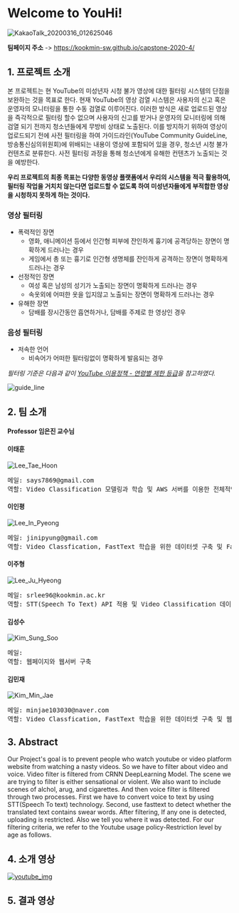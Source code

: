 
# Welcome to YouHi! 


![KakaoTalk_20200316_012625046](https://user-images.githubusercontent.com/43363576/76705711-435f6e80-6725-11ea-92ca-9860ca88fb0a.png)


**팀페이지 주소** -> https://kookmin-sw.github.io/capstone-2020-4/

## 1. 프로젝트 소개

본 프로젝트는 현 YouTube의 미성년자 시청 불가 영상에 대한 필터링 시스템의 단점을 보완하는 것을 목표로 한다. 현재 YouTube의 영상 검열 시스템은 사용자의 신고 혹은 운영자의 모니터링을 통한 수동 검열로 이루어진다. 이러한 방식은 새로 업로드된 영상을 즉각적으로 필터링 할수 없으며 사용자의 신고를 받거나 운영자의 모니터링에 의해 검열 되기 전까지 청소년들에게 무방비 상태로 노출된다. 이를 방지하기 위하여 영상이 업로드되기 전에 사전 필터링을 하여 가이드라인(YouTube Community GuideLine, 방송통신심의위원회)에 위배되는 내용이 영상에 포함되어 있을 경우, 청소년 시청 불가 컨텐츠로 분류한다. 사전 필터링 과정을 통해 청소년에게 유해한 컨텐츠가 노출되는 것을 예방한다.
   
**우리 프로젝트의 최종 목표는 다양한 동영상 플랫폼에서 우리의 시스템을 적극 활용하여, 필터링 작업을 거치치 않는다면 업로드할 수 없도록 하여 미성년자들에게 부적합한 영상을 시청하지 못하게 하는 것이다.**

### 영상 필터링
* 폭력적인 장면
  * 영화, 애니메이션 등에서 인간형 피부에 잔인하게 흉기에 공격당하는 장면이 명확하게 드러나는 경우 
  * 게임에서 총 또는 흉기로 인간형 생명체를 잔인하게 공격하는 장면이 명확하게 드러나는 경우
* 선정적인 장면
  * 여성 혹은 남성의 성기가 노출되는 장면이 명확하게 드러나는 경우
  * 속옷외에 어떠한 옷을 입지않고 노출되는 장면이 명확하게 드러나는 경우
* 유해한 장면
  * 담배를 장시간동안 흡연하거나, 담배를 주제로 한 영상인 경우
   
### 음성 필터링
* 저속한 언어
   * 비속어가 어떠한 필터링없이 명확하게 발음되는 경우      

   
_필터링 기준은 다음과 같이 [YouTube 이용정책 - 연령별 제한 등급](https://support.google.com/youtube/answer/2802167?hl=ko)을 참고하였다._   

![guide_line](https://user-images.githubusercontent.com/43363576/76705513-de574900-6723-11ea-89ee-8fc098de78bb.png)


## 2. 팀 소개


   #### Professor 임은진 교수님



   #### 이태훈 

   ![Lee_Tae_Hoon](https://user-images.githubusercontent.com/43363576/76700751-f025f580-66fd-11ea-800f-beb32b98a1d9.jpg)
  
<pre>메일: says7869@gmail.com
역할: Video Classification 모델링과 학습 및 AWS 서버를 이용한 전체적인 소프트웨어 설계
</pre>

   #### 이인평

   ![Lee_In_Pyeong](https://user-images.githubusercontent.com/43363576/76700753-f0be8c00-66fd-11ea-8d2c-e914ac913b4f.jpg)

<pre>메일: jinipyung@gmail.com
역할: Video Classfication, FastText 학습을 위한 데이터셋 구축 및 FastText 모델링과 학습
</pre>

   #### 이주형

   ![Lee_Ju_Hyeong](https://user-images.githubusercontent.com/43363576/76700749-eef4c880-66fd-11ea-9b6e-71b7a2d99c96.jpg)

<pre>메일: srlee96@kookmin.ac.kr
역할: STT(Speech To Text) API 적용 및 Video Classification 데이터셋 구축
</pre>

   #### 김성수
   ![Kim_Sung_Soo](https://user-images.githubusercontent.com/43363576/76728656-bb1bb080-679a-11ea-8124-5d4e078fa880.jpg)
   
<pre>메일: 
역할: 웹페이지와 웹서버 구축
</pre>

   #### 김민재

   ![Kim_Min_Jae](https://user-images.githubusercontent.com/43363576/76700752-f025f580-66fd-11ea-9a67-8fd9e8231f06.jpg)

<pre>메일: minjae103030@naver.com
역할: Video Classfication, FastText 학습을 위한 데이터셋 구축 및 웹페이지 디자인 UI 제작
</pre>

## 3. Abstract

Our Project's goal is to prevent people who watch youtube or video platform website from watching a nasty videos. So we have to filter about video and voice. Video filter is filtered from CRNN DeepLearning Model. The scene we are trying to filter is either sensational or violent. We also want to include scenes of alchol, arug, and cigarettes. And then voice filter  is filtered through two processes. First we have to convert voice to text by using STT(Speech To text) technology. Second, use fasttext to detect whether the translated text contains swear words. After filtering, If any one is detected, uploading is restricted. Also we tell you where it was detected. 
For our filtering criteria, we refer to the Youtube usage policy-Restriction level by age as follows.

## 4. 소개 영상

[![youtube_img](https://img.youtube.com/vi/mlV6VbhF1As/0.jpg)](https://www.youtube.com/watch?v=mlV6VbhF1As)

## 5. 결과 영상



